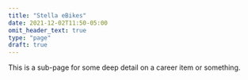 ```yaml
---
title: "Stella eBikes"
date: 2021-12-02T11:50-05:00
omit_header_text: true
type: "page"
draft: true
---
```

This is a sub-page for some deep detail on a career item or something.
